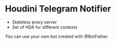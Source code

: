 # Houdini Telegram Notifier

- Stateless proxy server
- Set of HDA for different contexts

You can use your own bot created with @BotFather.
